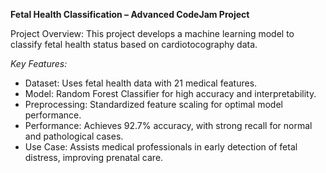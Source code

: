 **Fetal Health Classification – Advanced CodeJam Project**

Project Overview:
This project develops a machine learning model to classify fetal health status based on cardiotocography data.

*Key Features:*

- Dataset: Uses fetal health data with 21 medical features.
 - Model: Random Forest Classifier for high accuracy and interpretability.
 - Preprocessing: Standardized feature scaling for optimal model performance.
 - Performance: Achieves 92.7% accuracy, with strong recall for normal and pathological cases.
 - Use Case: Assists medical professionals in early detection of fetal distress, improving prenatal care.
